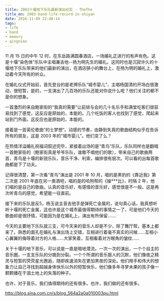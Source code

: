```yaml
---
title: 2003十堰地下乐队最新演出纪实 - TheThe
title_en: 2003-band-life-record-in-shiyan
date: 2016-11-09 22:48:14
tags:
- life
- band
- memory
- qingniao
---
```


11 月 15 日的中午 12 时，在东岳路满圆春酒店，一场婚礼正进行的有声有色。这是十堰“染色体”乐队中主唱兼吉他--扬为明先生的婚礼。这同时也是沉寂许久的十堰地下乐队带来的他们最新的演出，在酒店狭小的舞台上，在杨为明的婚礼上，激动着今天所有的听众。

在婚礼仪式开始前，首先登台的是老牌乐队“城市婴儿”，主唱杨国清的开场白很激动，很短暂，是的，一支演出了几百场的乐队还能对你说什么呢？他们关注的都不是你的想象。

一首激烈的来自鲍家街的“我真的需要”让前排与会的几十名乐手和满堂吃客们很容易找到了感觉，这反应是原始的，本能的。几个吃饭的客人也找到了感觉，爬起来站到门外面。这反应也是原始的，本能的。

接着是一首英伦歌曲“的士梦想”。动感的节奏，由静到失真的歌曲结构似乎在告诉所有的朋友，这是 2003 年的“城市婴儿”。他们变了么？

在热情洋溢婚礼祝福词叙述完毕，紧接着出场的是“青鸟”乐队，乐队同样也是翻唱一首鲍家街的（鲍家街真是爷爷乐队，谁敢不唱他们的歌），带来自己的歌曲两首，青鸟是十堰的新锐乐队，音乐干净、利索，编排很有层次。可以看的出每首歌曲都是下了功夫。

记得很清楚，第一次看“青鸟”演出是 2001 年 10 月，唱的是黑豹的《靠近我》第二次是 2001 年底在另一类酒吧，唱的是的哈狗帮的《操***比》，时隔 2 年，他们唱的是自己的歌曲。认真的音乐好，有感情的音乐好，感觉很是不一般。这是再次听青鸟的感觉，希望能一往直前。

接下来的乐队是反5，杨玉说主音吉他手是弹死亡金属的，说句真心话，我真想听听十堰的死亡金属，这也许是这个城市最值得期待的事情之一了，可是他们今天的歌曲却是很抒情，可能因为是在婚礼上，演出有所保留.......

今天的主要地下乐队就三支，可今天来的音乐人却是不少，除了舞厅帮，基本上都来了。熟悉的面孔在婚礼与演出场上交错，互相进行着毫不真实的问候......互相小心翼翼的侮辱着对方的人格......大家笑着，互相看着对方眼角的皱纹......

关于十堰的地下音乐，可以说是一直是暗地潜流。一次一次的演出，一个个自主的音乐圈，一支支乐队的分娩到分裂。一个个所谓的音乐狠人的沉默，他们像夜之精灵与短暂的荧荧星光邂逅，随即疾速消失在更加黑夜的深处。他们用手和伟大的想象力让自己寻找到超越身体快乐以外的短暂快乐，他们像多年寻梦未果的孩子像一颗颗播在干涸土地上的失落的种子。

也许，对于音乐，我们值得期待的还有很多。也许，我们做的还有很多。

http://blog.sina.com.cn/s/blog_564a2a0a010003pu.html
